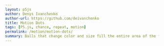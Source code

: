 ```yaml
---  
layout: p5js
author: Denys Ivanchenko
author-url: https://github.com/deivanchenko
title: Motion Dots
tags: [P5.js, chance, repeat, motion]
permalink: /motion/motion-dots/
summary: Balls that change color and size fill the entire area of the frame.
---
```

